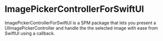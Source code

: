 # ImagePickerControllerForSwiftUI

ImagePickerControllerForSwiftUI is a SPM package that lets you present a UIImagePickerController and handle the the selected image with ease from SwiftUI using a callback.

